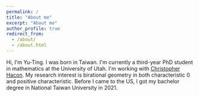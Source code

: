 ```yaml
---
permalink: /
title: "About me"
excerpt: "About me"
author_profile: true
redirect_from: 
  - /about/
  - /about.html
---
```


Hi, I'm Yu-Ting. I was born in Taiwan. I'm currently a third-year PhD student in mathematics at the University of Utah. I'm working with [Christopher Hacon](https://www.math.utah.edu/~hacon/). My research interest is birational geometry in both characteristic 0 and positive characteristic. Before I came to the US, I got my bachelor degree in National Taiwan University in 2021.

